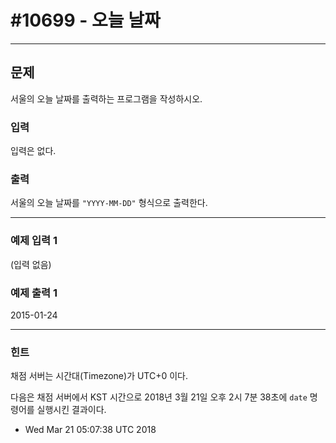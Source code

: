 # #10699 - 오늘 날짜

---

## 문제
서울의 오늘 날짜를 출력하는 프로그램을 작성하시오.

### 입력
입력은 없다.

### 출력
서울의 오늘 날짜를 `"YYYY-MM-DD"` 형식으로 출력한다.

---

### 예제 입력 1
(입력 없음)

### 예제 출력 1
2015-01-24

---

### 힌트
채점 서버는 시간대(Timezone)가 UTC+0 이다.

다음은 채점 서버에서 KST 시간으로 2018년 3월 21일 오후 2시 7분 38초에 `date` 명령어를 실행시킨 결과이다.
- Wed Mar 21 05:07:38 UTC 2018
